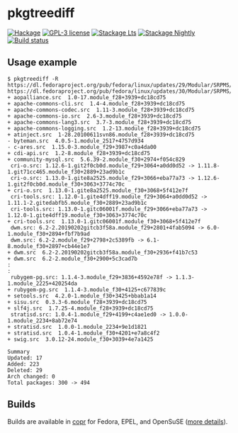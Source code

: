 # pkgtreediff

[![Hackage](https://img.shields.io/hackage/v/pkgtreediff.svg)](https://hackage.haskell.org/package/pkgtreediff)
[![GPL-3 license](https://img.shields.io/badge/license-GPL--3-blue.svg)](LICENSE)
[![Stackage Lts](http://stackage.org/package/pkgtreediff/badge/lts)](http://stackage.org/lts/package/pkgtreediff)
[![Stackage Nightly](http://stackage.org/package/pkgtreediff/badge/nightly)](http://stackage.org/nightly/package/pkgtreediff)
[![Build status](https://secure.travis-ci.org/juhp/pkgtreediff.svg)](https://travis-ci.org/juhp/pkgtreediff)

## Usage example

```
$ pkgtreediff -R https://dl.fedoraproject.org/pub/fedora/linux/updates/29/Modular/SRPMS/Packages/ https://dl.fedoraproject.org/pub/fedora/linux/updates/30/Modular/SRPMS/Packages/
+ aopalliance.src  1.0-17.module_f28+3939+dc18cd75
+ apache-commons-cli.src  1.4-4.module_f28+3939+dc18cd75
+ apache-commons-codec.src  1.11-3.module_f28+3939+dc18cd75
+ apache-commons-io.src  2.6-3.module_f28+3939+dc18cd75
+ apache-commons-lang3.src  3.7-3.module_f28+3939+dc18cd75
+ apache-commons-logging.src  1.2-13.module_f28+3939+dc18cd75
+ atinject.src  1-28.20100611svn86.module_f28+3939+dc18cd75
- byteman.src  4.0.5-1.module_2517+4757d934
- c-ares.src  1.15.0-3.module_f29+3987+c0a4da00
+ cdi-api.src  1.2-8.module_f28+3939+dc18cd75
+ community-mysql.src  5.6.39-2.module_f30+2974+f054c829
 cri-o.src: 1.12.6-1.git2f0cb0d.module_f29+3064+a0dd0d52 -> 1.11.8-1.git71cc465.module_f30+2889+23ad9b1c
 cri-o.src: 1.13.0-1.gite8a2525.module_f29+3066+eba77a73 -> 1.12.6-1.git2f0cb0d.module_f30+3063+3774c70c
+ cri-o.src  1.13.0-1.gite8a2525.module_f30+3068+5f412e7f
 cri-tools.src: 1.12.0-1.gite4dff19.module_f29+3064+a0dd0d52 -> 1.11.1-2.gitedabfb5.module_f30+2889+23ad9b1c
 cri-tools.src: 1.13.0-1.gitc06001f.module_f29+3066+eba77a73 -> 1.12.0-1.gite4dff19.module_f30+3063+3774c70c
+ cri-tools.src  1.13.0-1.gitc06001f.module_f30+3068+5f412e7f
 dwm.src: 6.2-2.20190202gitcb3f58a.module_f29+2801+4fab5094 -> 6.0-1.module_f30+2894+fbf7b9ad
 dwm.src: 6.2-2.module_f29+2798+2c5389fb -> 6.1-8.module_f30+2897+cb44e1e7
+ dwm.src  6.2-2.20190202gitcb3f58a.module_f30+2936+f41b7c53
+ dwm.src  6.2-2.module_f30+2900+5c3cad7b
:
:
 rubygem-pg.src: 1.1.4-3.module_f29+3836+4592e78f -> 1.1.3-1.module_2225+420254da
+ rubygem-pg.src  1.1.4-3.module_f30+4125+c677839c
+ setools.src  4.2.0-1.module_f30+3425+bbab1a14
+ sisu.src  0.3.3-6.module_f28+3939+dc18cd75
+ slf4j.src  1.7.25-4.module_f28+3939+dc18cd75
 stratisd.src: 1.0.4-1.module_f29+4199+c4ae1ed0 -> 1.0.0-1.module_2234+8ab72e74
+ stratisd.src  1.0.0-1.module_2234+9e1d1821
+ stratisd.src  1.0.4-1.module_f30+4201+e7a8c4f2
+ swig.src  3.0.12-24.module_f30+3039+4e7a1425

Summary
Updated: 17
Added: 223
Deleted: 29
Arch changed: 0
Total packages: 300 -> 494
```

## Builds

Builds are available in
[copr](https://copr.fedorainfracloud.org/coprs/petersen/pkgtreediff/)
for Fedora, EPEL, and OpenSuSE
([more details](https://copr.fedorainfracloud.org/coprs/petersen/pkgtreediff/monitor/detailed)).
